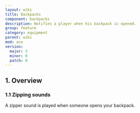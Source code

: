 ```yaml
---
layout: wiki
title: Backpacks
component: backpacks
description: Notifies a player when his backpack is opened.
group: feature
category: equipment
parent: wiki
mod: ace
version:
  major: 3
  minor: 0
  patch: 0
---
```


## 1. Overview

### 1.1 Zipping sounds
A zipper sound is played when someone opens your backpack.
